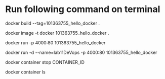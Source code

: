 # Run following command on terminal

docker build --tag=101363755_hello_docker .

docker image -t docker 101363755_hello_docker .

docker run -p 4000:80 101363755_hello_docker

docker run -d --name=lab11DeVops -p 4000:80 101363755_hello_docker

docker container stop CONTAINER_ID

docker container ls
